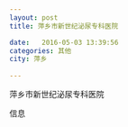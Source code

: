 ```yaml
--- 
layout: post 
title: 萍乡市新世纪泌尿专科医院

date:   2016-05-03 13:39:56 
categories: 其他  
city: 萍乡
  
--- 
```

   
萍乡市新世纪泌尿专科医院

信息

